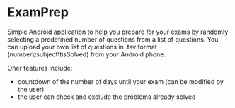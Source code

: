 # ExamPrep

Simple Android application to help you prepare for your exams by randomly selecting a predefined number of questions from a list of questions.
You can upload your own list of questions in .tsv format (number\tsubject\tisSolved) from your Android phone.  

Oher features include:
- countdown of the number of days until your exam (can be modified by the user)
- the user can check and exclude the problems already solved
